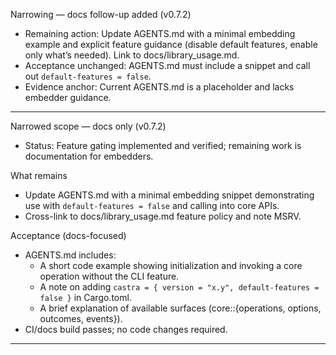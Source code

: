 Narrowing — docs follow-up added (v0.7.2)
- Remaining action: Update AGENTS.md with a minimal embedding example and explicit feature guidance (disable default features, enable only what’s needed). Link to docs/library_usage.md.
- Acceptance unchanged: AGENTS.md must include a snippet and call out `default-features = false`.
- Evidence anchor: Current AGENTS.md is a placeholder and lacks embedder guidance.


---

Narrowed scope — docs only (v0.7.2)
- Status: Feature gating implemented and verified; remaining work is documentation for embedders.

What remains
- Update AGENTS.md with a minimal embedding snippet demonstrating use with `default-features = false` and calling into core APIs.
- Cross-link to docs/library_usage.md feature policy and note MSRV.

Acceptance (docs-focused)
- AGENTS.md includes:
  - A short code example showing initialization and invoking a core operation without the CLI feature.
  - A note on adding `castra = { version = "x.y", default-features = false }` in Cargo.toml.
  - A brief explanation of available surfaces (core::{operations, options, outcomes, events}).
- CI/docs build passes; no code changes required.

---

